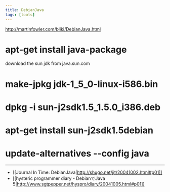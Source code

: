 ```yaml
---
title: DebianJava
tags: [tools]
---
```


http://martinfowler.com/bliki/DebianJava.html

 # apt-get install java-package
 download the sun jdk from java.sun.com
 # make-jpkg jdk-1_5_0-linux-i586.bin
 # dpkg -i sun-j2sdk1.5_1.5.0_i386.deb
 # apt-get install sun-j2sdk1.5debian
 # update-alternatives --config java

----

* [[Journal In Time: DebianJava|http://shugo.net/jit/20041002.html#p01]]
* [[hysteric programmer diary - DebianでJava 5|http://www.sgtpepper.net/hyspro/diary/20041005.html#p01]]
